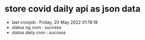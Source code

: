 # store covid daily api as json data

- last cronjob : Friday, 20 May 2022 01:19:18
- status og cron : success
- status daily cron : success
      
      